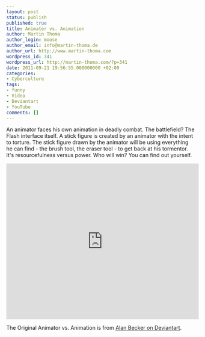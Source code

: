 ```yaml
---
layout: post
status: publish
published: true
title: Animater vs. Animation
author: Martin Thoma
author_login: moose
author_email: info@martin-thoma.de
author_url: http://www.martin-thoma.com
wordpress_id: 341
wordpress_url: http://martin-thoma.com/?p=341
date: 2011-09-21 19:56:55.000000000 +02:00
categories:
- Cyberculture
tags:
- funny
- Video
- Deviantart
- YouTube
comments: []
---
```

An animator faces his own animation in deadly combat. The battlefield? The Flash interface itself.
A stick figure is created by an animator with the intent to torture. The stick figure drawn by the animator will be using everything he can find - the brush tool, the eraser tool - to get back at his tormentor. It's resourcefulness versus power. Who will win? You can find out yourself.
<iframe title="YouTube video player" width="512" height="414" src="http://www.youtube.com/embed/IF1heGQ3ttM" frameborder="0" allowfullscreen></iframe>

The Original Animator vs. Animation is from <a href="http://alanbecker.deviantart.com/art/Animator-vs-Animation-34244097">Alan Becker on Deviantart</a>.
